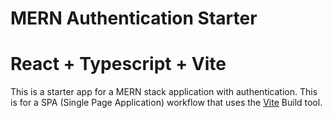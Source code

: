 # MERN Authentication Starter

# React + Typescript + Vite

This is a starter app for a MERN stack application with authentication. This is for a SPA (Single Page Application) workflow that uses the [Vite](https://vite.dev) Build tool.
